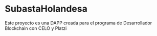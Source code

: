 # SubastaHolandesa
Este proyecto es una DAPP creada para el programa de Desarrollador Blockchain con CELO y Platzi

